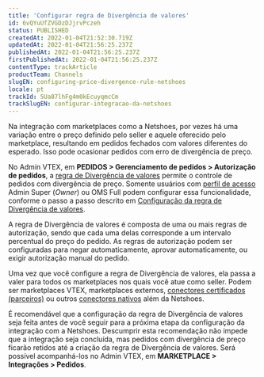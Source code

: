 ```yaml
---
title: 'Configurar regra de Divergência de valores'
id: 6vQYuUfZVGDzDJjrvPczeh
status: PUBLISHED
createdAt: 2022-01-04T21:52:30.719Z
updatedAt: 2022-01-04T21:56:25.237Z
publishedAt: 2022-01-04T21:56:25.237Z
firstPublishedAt: 2022-01-04T21:56:25.237Z
contentType: trackArticle
productTeam: Channels
slugEN: configuring-price-divergence-rule-netshoes
locale: pt
trackId: 5Ua87lhFg4m0kEcuyqmcCm
trackSlugEN: configurar-integracao-da-netshoes
---
```


Na integração com marketplaces como a Netshoes, por vezes há uma variação entre o preço definido pelo seller e aquele oferecido pelo marketplace, resultando em pedidos fechados com valores diferentes do esperado. Isso pode ocasionar pedidos com erro de divergência de preço.

No Admin VTEX, em **PEDIDOS > Gerenciamento de pedidos > Autorização de pedidos**, a [regra de Divergência de valores](https://help.vtex.com/pt/tutorial/regra-de-divergencia-de-valores--6RlFLhD1rIRRshl83KnCjW) permite o controle de pedidos com divergência de preço. Somente usuários com [perfil de acesso](https://help.vtex.com/pt/tutorial/perfis-de-acesso--7HKK5Uau2H6wxE1rH5oRbc) Admin Super (_Owner_) ou OMS Full podem configurar essa funcionalidade, conforme o passo a passo descrito em [Configuração da regra de Divergência de valores](https://help.vtex.com/pt/tutorial/configuracao-da-regra-de-divergencia-de-valores--awAKP0sS5J8jgLs2g7pPe).

A regra de Divergência de valores é composta de uma ou mais regras de autorização, sendo que cada uma delas corresponde a um intervalo percentual do preço do pedido. As regras de autorização podem ser configuradas para negar automaticamente, aprovar automaticamente, ou exigir autorização manual do pedido. 

<div class="alert alert-warning">
Uma vez que você configure a regra de Divergência de valores, ela passa a valer para todos os marketplaces nos quais você atue como seller. Podem ser marketplaces VTEX, marketplaces externos, <a href= "https://help.vtex.com/pt/tutorial/estrategias-de-marketplace-na-vtex--tutorials_402#integrado-a-conector-certificado-parceiro">conectores certificados (parceiros)</a> ou outros <a href= "https://help.vtex.com/pt/tutorial/estrategias-de-marketplace-na-vtex--tutorials_402#integrado-a-conector-nativo-vtex">conectores nativos</a> além da Netshoes.
</div>

É recomendável que a configuração da regra de Divergência de valores seja feita antes de você seguir para a próxima etapa da configuração da integração com a Netshoes. Descumprir esta recomendação não impede que a integração seja concluída, mas pedidos com divergência de preço ficarão retidos até a criação da regra de Divergência de valores. Será possível acompanhá-los no Admin VTEX, em **MARKETPLACE > Integrações > Pedidos**.
